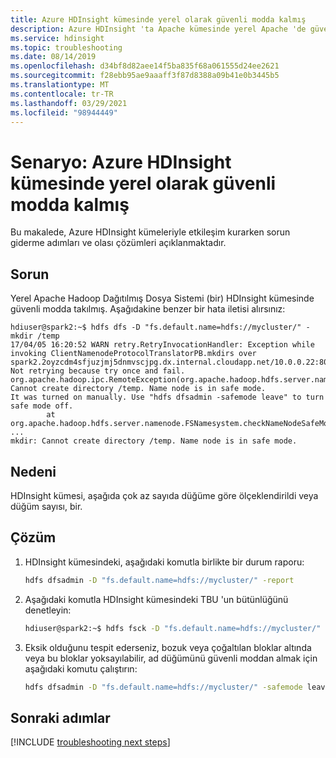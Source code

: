 ```yaml
---
title: Azure HDInsight kümesinde yerel olarak güvenli modda kalmış
description: Azure HDInsight 'ta Apache kümesinde yerel Apache 'de güvenli modda sorun giderme
ms.service: hdinsight
ms.topic: troubleshooting
ms.date: 08/14/2019
ms.openlocfilehash: d34bf8d82aee14f5ba835f68a061555d24ee2621
ms.sourcegitcommit: f28ebb95ae9aaaff3f87d8388a09b41e0b3445b5
ms.translationtype: MT
ms.contentlocale: tr-TR
ms.lasthandoff: 03/29/2021
ms.locfileid: "98944449"
---
```

# <a name="scenario-local-hdfs-stuck-in-safe-mode-on-azure-hdinsight-cluster"></a>Senaryo: Azure HDInsight kümesinde yerel olarak güvenli modda kalmış

Bu makalede, Azure HDInsight kümeleriyle etkileşim kurarken sorun giderme adımları ve olası çözümleri açıklanmaktadır.

## <a name="issue"></a>Sorun

Yerel Apache Hadoop Dağıtılmış Dosya Sistemi (bir) HDInsight kümesinde güvenli modda takılmış. Aşağıdakine benzer bir hata iletisi alırsınız:

```output
hdiuser@spark2:~$ hdfs dfs -D "fs.default.name=hdfs://mycluster/" -mkdir /temp
17/04/05 16:20:52 WARN retry.RetryInvocationHandler: Exception while invoking ClientNamenodeProtocolTranslatorPB.mkdirs over spark2.2oyzcdm4sfjuzjmj5dnmvscjpg.dx.internal.cloudapp.net/10.0.0.22:8020. Not retrying because try once and fail.
org.apache.hadoop.ipc.RemoteException(org.apache.hadoop.hdfs.server.namenode.SafeModeException): Cannot create directory /temp. Name node is in safe mode.
It was turned on manually. Use "hdfs dfsadmin -safemode leave" to turn safe mode off.
        at org.apache.hadoop.hdfs.server.namenode.FSNamesystem.checkNameNodeSafeMode(FSNamesystem.java:1359)
...
mkdir: Cannot create directory /temp. Name node is in safe mode.
```

## <a name="cause"></a>Nedeni

HDInsight kümesi, aşağıda çok az sayıda düğüme göre ölçeklendirildi veya düğüm sayısı, bir.

## <a name="resolution"></a>Çözüm

1. HDInsight kümesindeki, aşağıdaki komutla birlikte bir durum raporu:

    ```bash
    hdfs dfsadmin -D "fs.default.name=hdfs://mycluster/" -report
    ```

1. Aşağıdaki komutla HDInsight kümesindeki TBU 'un bütünlüğünü denetleyin:

    ```bash
    hdiuser@spark2:~$ hdfs fsck -D "fs.default.name=hdfs://mycluster/" /
    ```

1. Eksik olduğunu tespit ederseniz, bozuk veya çoğaltılan bloklar altında veya bu bloklar yoksayılabilir, ad düğümünü güvenli moddan almak için aşağıdaki komutu çalıştırın:

    ```bash
    hdfs dfsadmin -D "fs.default.name=hdfs://mycluster/" -safemode leave
    ```

## <a name="next-steps"></a>Sonraki adımlar

[!INCLUDE [troubleshooting next steps](../../../includes/hdinsight-troubleshooting-next-steps.md)]